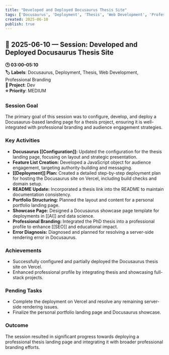 ```yaml
---
title: "Developed and Deployed Docusaurus Thesis Site"
tags: ['Docusaurus', 'Deployment', 'Thesis', 'Web Development', 'Professional Branding']
created: 2025-06-10
publish: true
---
```


## 📅 2025-06-10 — Session: Developed and Deployed Docusaurus Thesis Site

**🕒 03:00–05:10**  
**🏷️ Labels**: Docusaurus, Deployment, Thesis, Web Development, Professional Branding  
**📂 Project**: Dev  
**⭐ Priority**: MEDIUM  


### Session Goal
The primary goal of this session was to configure, develop, and deploy a Docusaurus-based landing page for a thesis project, ensuring it is well-integrated with professional branding and audience engagement strategies.

### Key Activities
- **Docusaurus [[Configuration]]:** Updated the configuration for the thesis landing page, focusing on layout and strategic presentation.
- **Feature List Creation:** Developed a JavaScript object for audience engagement, targeting authority-building and messaging.
- **[[Deployment]] Plan:** Created a detailed step-by-step deployment plan for hosting the Docusaurus site on Vercel, including build checks and domain setup.
- **README Update:** Incorporated a thesis link into the README to maintain documentation consistency.
- **Portfolio Structuring:** Planned the layout and content for a personal portfolio landing page.
- **Showcase Page:** Designed a Docusaurus showcase page template for deployments in [[AI]] and data science.
- **Professional Branding:** Integrated the PhD thesis into a professional profile to enhance [[SEO]] and educational impact.
- **Error Diagnosis:** Diagnosed and planned for resolving a server-side rendering error in Docusaurus.

### Achievements
- Successfully configured and partially deployed the Docusaurus thesis site on Vercel.
- Enhanced professional profile by integrating thesis and showcasing full-stack projects.

### Pending Tasks
- Complete the deployment on Vercel and resolve any remaining server-side rendering issues.
- Finalize the personal portfolio landing page and Docusaurus showcase.

### Outcome
The session resulted in significant progress towards deploying a professional thesis landing page and integrating it with broader professional branding efforts.
